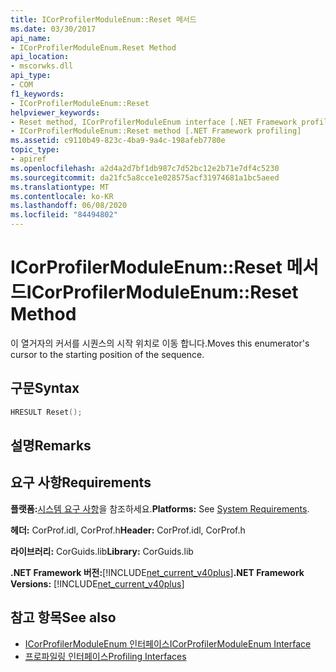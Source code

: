 ```yaml
---
title: ICorProfilerModuleEnum::Reset 메서드
ms.date: 03/30/2017
api_name:
- ICorProfilerModuleEnum.Reset Method
api_location:
- mscorwks.dll
api_type:
- COM
f1_keywords:
- ICorProfilerModuleEnum::Reset
helpviewer_keywords:
- Reset method, ICorProfilerModuleEnum interface [.NET Framework profiling]
- ICorProfilerModuleEnum::Reset method [.NET Framework profiling]
ms.assetid: c9110b49-823c-4ba9-9a4c-198afeb7780e
topic_type:
- apiref
ms.openlocfilehash: a2d4a2d7bf1db987c7d52bc12e2b71e7df4c5230
ms.sourcegitcommit: da21fc5a8cce1e028575acf31974681a1bc5aeed
ms.translationtype: MT
ms.contentlocale: ko-KR
ms.lasthandoff: 06/08/2020
ms.locfileid: "84494802"
---
```

# <a name="icorprofilermoduleenumreset-method"></a><span data-ttu-id="7cced-102">ICorProfilerModuleEnum::Reset 메서드</span><span class="sxs-lookup"><span data-stu-id="7cced-102">ICorProfilerModuleEnum::Reset Method</span></span>
<span data-ttu-id="7cced-103">이 열거자의 커서를 시퀀스의 시작 위치로 이동 합니다.</span><span class="sxs-lookup"><span data-stu-id="7cced-103">Moves this enumerator's cursor to the starting position of the sequence.</span></span>  
  
## <a name="syntax"></a><span data-ttu-id="7cced-104">구문</span><span class="sxs-lookup"><span data-stu-id="7cced-104">Syntax</span></span>  
  
```cpp  
HRESULT Reset();  
```  
  
## <a name="remarks"></a><span data-ttu-id="7cced-105">설명</span><span class="sxs-lookup"><span data-stu-id="7cced-105">Remarks</span></span>  
  
## <a name="requirements"></a><span data-ttu-id="7cced-106">요구 사항</span><span class="sxs-lookup"><span data-stu-id="7cced-106">Requirements</span></span>  
 <span data-ttu-id="7cced-107">**플랫폼:**[시스템 요구 사항](../../get-started/system-requirements.md)을 참조하세요.</span><span class="sxs-lookup"><span data-stu-id="7cced-107">**Platforms:** See [System Requirements](../../get-started/system-requirements.md).</span></span>  
  
 <span data-ttu-id="7cced-108">**헤더:** CorProf.idl, CorProf.h</span><span class="sxs-lookup"><span data-stu-id="7cced-108">**Header:** CorProf.idl, CorProf.h</span></span>  
  
 <span data-ttu-id="7cced-109">**라이브러리:** CorGuids.lib</span><span class="sxs-lookup"><span data-stu-id="7cced-109">**Library:** CorGuids.lib</span></span>  
  
 <span data-ttu-id="7cced-110">**.NET Framework 버전:**[!INCLUDE[net_current_v40plus](../../../../includes/net-current-v40plus-md.md)]</span><span class="sxs-lookup"><span data-stu-id="7cced-110">**.NET Framework Versions:** [!INCLUDE[net_current_v40plus](../../../../includes/net-current-v40plus-md.md)]</span></span>  
  
## <a name="see-also"></a><span data-ttu-id="7cced-111">참고 항목</span><span class="sxs-lookup"><span data-stu-id="7cced-111">See also</span></span>

- [<span data-ttu-id="7cced-112">ICorProfilerModuleEnum 인터페이스</span><span class="sxs-lookup"><span data-stu-id="7cced-112">ICorProfilerModuleEnum Interface</span></span>](icorprofilermoduleenum-interface.md)
- [<span data-ttu-id="7cced-113">프로파일링 인터페이스</span><span class="sxs-lookup"><span data-stu-id="7cced-113">Profiling Interfaces</span></span>](profiling-interfaces.md)
